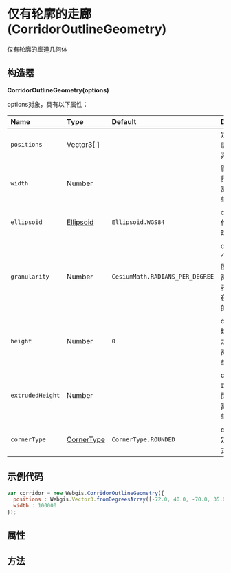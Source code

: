 # 仅有轮廓的走廊(CorridorOutlineGeometry)

仅有轮廓的廊道几何体

## 构造器

**CorridorOutlineGeometry(options)**

options对象，具有以下属性：

| Name             | Type                                                         | Default                         | Description                                                  |
| :--------------- | :----------------------------------------------------------- | :------------------------------ | :----------------------------------------------------------- |
| `positions`      | Vector3[ ]                                                   |                                 | 定义廊道轮廓中心的一系列位置。                               |
| `width`          | Number                                                       |                                 | 廊道轮廓边界之间的距离，以米为单位。                         |
| `ellipsoid`      | [Ellipsoid](https://www.vvpstk.com/public/Cesium/Documentation/Ellipsoid.html) | `Ellipsoid.WGS84`               | optional用作参考的椭球体。                                   |
| `granularity`    | Number                                                       | `CesiumMath.RADIANS_PER_DEGREE` | optional每个经度和纬度之间的距离，以弧度表示。确定在缓冲区中的位置数。 |
| `height`         | Number                                                       | `0`                             | optional椭球面和廊道之间的距离，以米为单位。                 |
| `extrudedHeight` | Number                                                       |                                 | optional椭球面与挤压面之间的距离，以米为单位。               |
| `cornerType`     | [CornerType](https://www.vvpstk.com/public/Cesium/Documentation/CornerType.html) | `CornerType.ROUNDED`            | optional确定角的样式。                                       |

## 示例代码

```javascript
var corridor = new Webgis.CorridorOutlineGeometry({
  positions : Webgis.Vector3.fromDegreesArray([-72.0, 40.0, -70.0, 35.0]),
  width : 100000
});
```

## 属性

## 方法

